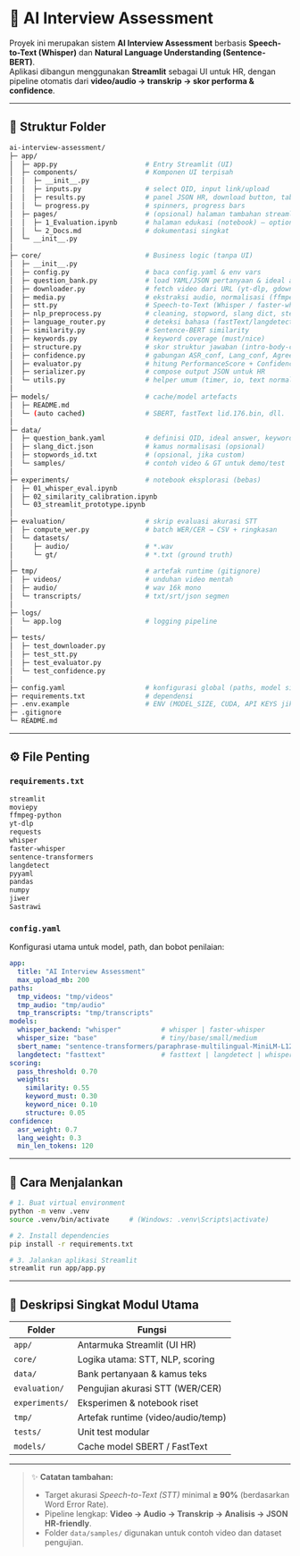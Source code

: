 # 🧠 AI Interview Assessment

Proyek ini merupakan sistem **AI Interview Assessment** berbasis **Speech-to-Text (Whisper)** dan **Natural Language Understanding (Sentence-BERT)**.  
Aplikasi dibangun menggunakan **Streamlit** sebagai UI untuk HR, dengan pipeline otomatis dari **video/audio → transkrip → skor performa & confidence**.

---

## 📁 Struktur Folder

```bash
ai-interview-assessment/
├─ app/
│  ├─ app.py                      # Entry Streamlit (UI)
│  ├─ components/                 # Komponen UI terpisah
│  │  ├─ __init__.py
│  │  ├─ inputs.py                # select QID, input link/upload
│  │  ├─ results.py               # panel JSON HR, download button, tables
│  │  └─ progress.py              # spinners, progress bars
│  ├─ pages/                      # (opsional) halaman tambahan streamlit
│  │  ├─ 1_Evaluation.ipynb       # halaman edukasi (notebook) – optional
│  │  └─ 2_Docs.md                # dokumentasi singkat
│  └─ __init__.py
│
├─ core/                          # Business logic (tanpa UI)
│  ├─ __init__.py
│  ├─ config.py                   # baca config.yaml & env vars
│  ├─ question_bank.py            # load YAML/JSON pertanyaan & ideal answers
│  ├─ downloader.py               # fetch video dari URL (yt-dlp, gdown, direct)
│  ├─ media.py                    # ekstraksi audio, normalisasi (ffmpeg/moviepy)
│  ├─ stt.py                      # Speech-to-Text (Whisper / faster-whisper)
│  ├─ nlp_preprocess.py           # cleaning, stopword, slang dict, stemming
│  ├─ language_router.py          # deteksi bahasa (fastText/langdetect/whisper)
│  ├─ similarity.py               # Sentence-BERT similarity
│  ├─ keywords.py                 # keyword coverage (must/nice)
│  ├─ structure.py                # skor struktur jawaban (intro-body-closing)
│  ├─ confidence.py               # gabungan ASR_conf, Lang_conf, Agree_conf, Len_conf
│  ├─ evaluator.py                # hitung PerformanceScore + ConfidenceScore
│  ├─ serializer.py               # compose output JSON untuk HR
│  └─ utils.py                    # helper umum (timer, io, text normalize)
│
├─ models/                        # cache/model artefacts
│  ├─ README.md
│  └─ (auto cached)               # SBERT, fastText lid.176.bin, dll.
│
├─ data/
│  ├─ question_bank.yaml          # definisi QID, ideal answer, keywords, weight
│  ├─ slang_dict.json             # kamus normalisasi (opsional)
│  ├─ stopwords_id.txt            # (opsional, jika custom)
│  └─ samples/                    # contoh video & GT untuk demo/test
│
├─ experiments/                   # notebook eksplorasi (bebas)
│  ├─ 01_whisper_eval.ipynb
│  ├─ 02_similarity_calibration.ipynb
│  └─ 03_streamlit_prototype.ipynb
│
├─ evaluation/                    # skrip evaluasi akurasi STT
│  ├─ compute_wer.py              # batch WER/CER → CSV + ringkasan
│  └─ datasets/
│     ├─ audio/                   # *.wav
│     └─ gt/                      # *.txt (ground truth)
│
├─ tmp/                           # artefak runtime (gitignore)
│  ├─ videos/                     # unduhan video mentah
│  ├─ audio/                      # wav 16k mono
│  └─ transcripts/                # txt/srt/json segmen
│
├─ logs/
│  └─ app.log                     # logging pipeline
│
├─ tests/
│  ├─ test_downloader.py
│  ├─ test_stt.py
│  ├─ test_evaluator.py
│  └─ test_confidence.py
│
├─ config.yaml                    # konfigurasi global (paths, model size, thresholds)
├─ requirements.txt               # dependensi
├─ .env.example                   # ENV (MODEL_SIZE, CUDA, API KEYS jika perlu)
├─ .gitignore
└─ README.md
```

---

## ⚙️ File Penting

### `requirements.txt`
```bash
streamlit
moviepy
ffmpeg-python
yt-dlp
requests
whisper
faster-whisper
sentence-transformers
langdetect
pyyaml
pandas
numpy
jiwer
Sastrawi
```

### `config.yaml`
Konfigurasi utama untuk model, path, dan bobot penilaian:
```yaml
app:
  title: "AI Interview Assessment"
  max_upload_mb: 200
paths:
  tmp_videos: "tmp/videos"
  tmp_audio: "tmp/audio"
  tmp_transcripts: "tmp/transcripts"
models:
  whisper_backend: "whisper"          # whisper | faster-whisper
  whisper_size: "base"                # tiny/base/small/medium
  sbert_name: "sentence-transformers/paraphrase-multilingual-MiniLM-L12-v2"
  langdetect: "fasttext"              # fasttext | langdetect | whisper
scoring:
  pass_threshold: 0.70
  weights:
    similarity: 0.55
    keyword_must: 0.30
    keyword_nice: 0.10
    structure: 0.05
confidence:
  asr_weight: 0.7
  lang_weight: 0.3
  min_len_tokens: 120
```

---

## 🚀 Cara Menjalankan

```bash
# 1. Buat virtual environment
python -m venv .venv
source .venv/bin/activate     # (Windows: .venv\Scripts\activate)

# 2. Install dependencies
pip install -r requirements.txt

# 3. Jalankan aplikasi Streamlit
streamlit run app/app.py
```

---

## 🧩 Deskripsi Singkat Modul Utama

| Folder | Fungsi |
|--------|---------|
| `app/` | Antarmuka Streamlit (UI HR) |
| `core/` | Logika utama: STT, NLP, scoring |
| `data/` | Bank pertanyaan & kamus teks |
| `evaluation/` | Pengujian akurasi STT (WER/CER) |
| `experiments/` | Eksperimen & notebook riset |
| `tmp/` | Artefak runtime (video/audio/temp) |
| `tests/` | Unit test modular |
| `models/` | Cache model SBERT / FastText |

---

> ✨ **Catatan tambahan:**
> - Target akurasi *Speech-to-Text (STT)* minimal **≥ 90%** (berdasarkan Word Error Rate).  
> - Pipeline lengkap: **Video → Audio → Transkrip → Analisis → JSON HR-friendly**.  
> - Folder `data/samples/` digunakan untuk contoh video dan dataset pengujian.

